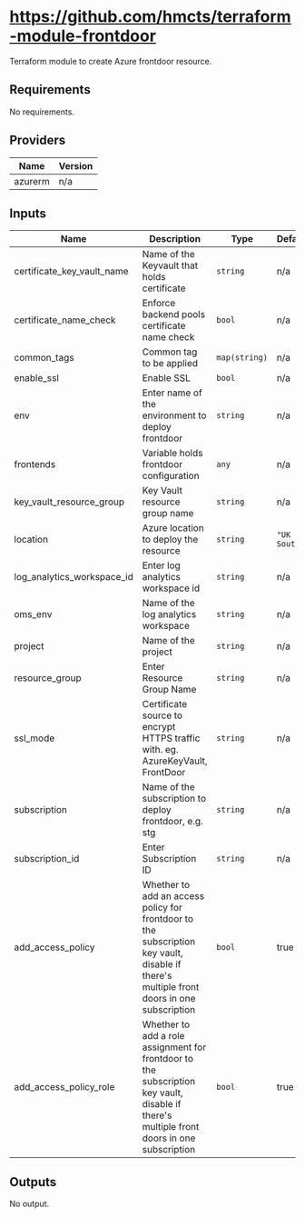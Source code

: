 # https://github.com/hmcts/terraform-module-frontdoor

Terraform module to create Azure frontdoor resource.

## Requirements

No requirements.

## Providers

| Name | Version |
|------|---------|
| azurerm | n/a |

## Inputs

| Name | Description | Type | Default | Required |
|------|-------------|------|---------|:--------:|
| certificate\_key\_vault\_name | Name of the Keyvault that holds certificate | `string` | n/a | yes |
| certificate\_name\_check | Enforce backend pools certificate name check | `bool` | n/a | yes |
| common\_tags | Common tag to be applied | `map(string)` | n/a | yes |
| enable\_ssl | Enable SSL | `bool` | n/a | yes |
| env | Enter name of the environment to deploy frontdoor | `string` | n/a | yes |
| frontends | Variable holds frontdoor configuration | `any` | n/a | yes |
| key\_vault\_resource\_group | Key Vault resource group name | `string` | n/a | yes |
| location | Azure location to deploy the resource | `string` | `"UK South"` | no |
| log\_analytics\_workspace\_id | Enter log analytics workspace id | `string` | n/a | yes |
| oms\_env | Name of the log analytics workspace | `string` | n/a | yes |
| project | Name of the project | `string` | n/a | yes |
| resource\_group | Enter Resource Group Name | `string` | n/a | yes |
| ssl\_mode | Certificate source to encrypt HTTPS traffic with. eg. AzureKeyVault, FrontDoor | `string` | n/a | yes |
| subscription | Name of the subscription to deploy frontdoor, e.g. stg | `string` | n/a | yes |
| subscription\_id | Enter Subscription ID | `string` | n/a | yes |
| add\_access\_policy | Whether to add an access policy for frontdoor to the subscription key vault, disable if there's multiple front doors in one subscription | `bool` | true | no |
| add\_access\_policy_role | Whether to add a role assignment for frontdoor to the subscription key vault, disable if there's multiple front doors in one subscription | `bool` | true | no |

## Outputs

No output.

